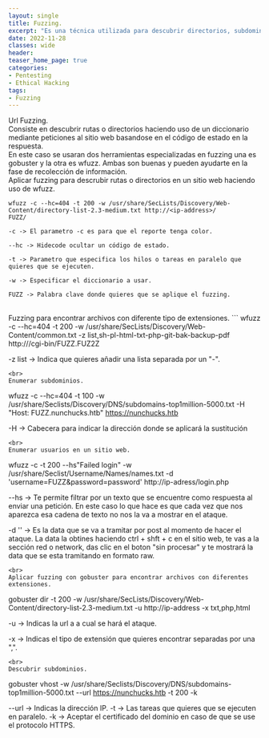 ```yaml
---
layout: single
title: Fuzzing.
excerpt: "Es una técnica utilizada para descubrir directorios, subdominios, archivos y usuarios dentro de un sitio web o software mediante peticiones"
date: 2022-11-28
classes: wide
header:
teaser_home_page: true
categories:
- Pentesting
- Ethical Hacking
tags:
- Fuzzing
---
```

Url Fuzzing.<br>
Consiste en descubrir rutas o directorios haciendo uso de un diccionario mediante peticiones al sitio web basandose en el código de estado en la respuesta.<br>
En este caso se usaran dos herramientas especializadas en fuzzing una es gobuster y la otra es wfuzz. Ambas son buenas y pueden ayudarte en la fase de recolección de información.<br>
Aplicar fuzzing para descrubir rutas o directorios en un sitio web haciendo uso de wfuzz.

```
wfuzz -c --hc=404 -t 200 -w /usr/share/SecLists/Discovery/Web-Content/directory-list-2.3-medium.txt http://<ip-address>/
FUZZ/

-c -> El parametro -c es para que el reporte tenga color.

--hc -> Hidecode ocultar un código de estado. 

-t -> Parametro que especifica los hilos o tareas en paralelo que quieres que se ejecuten.

-w -> Especificar el diccionario a usar.

FUZZ -> Palabra clave donde quieres que se aplique el fuzzing.
```
<br>
Fuzzing para encontrar archivos con diferente tipo de extensiones.
```
wfuzz -c --hc=404 -t 200 -w /usr/share/SecLists/Discovery/Web-Content/common.txt -z list,sh-pl-html-txt-php-git-bak-backup-pdf http://<ip-address>/cgi-bin/FUZZ.FUZ2Z

-z list -> Indica que quieres añadir una lista separada por un "-".
```
<br>
Enumerar subdominios.
```
wfuzz -c --hc=404 -t 100 -w /usr/share/Seclists/Discovery/DNS/subdomains-top1million-5000.txt -H "Host: FUZZ.nunchucks.htb" https://nunchucks.htb

-H -> Cabecera para indicar la dirección donde se aplicará la sustitución 
```
<br>
Enumerar usuarios en un sitio web.
```
wfuzz -c -t 200 --hs"Failed login" -w /usr/share/Seclist/Username/Names/names.txt -d 'username=FUZZ&password=password' http://ip-adress/login.php

--hs -> Te permite filtrar por un texto que se encuentre como respuesta al enviar una petición. En este caso lo que hace es que cada vez que nos aparezca esa cadena de texto no nos la va a mostrar en el ataque.

-d '' -> Es la data que se va a tramitar por post al momento de hacer el ataque. La data la obtines haciendo ctrl + shft + c en el sitio web, te vas a la sección red o network, das clic en el boton "sin procesar" y te mostrará la data que se esta tramitando en formato raw.
```
<br>
Aplicar fuzzing con gobuster para encontrar archivos con diferentes extensiones.
```
gobuster dir -t 200 -w /usr/share/SecLists/Discovery/Web-Content/directory-list-2.3-medium.txt -u http://ip-address -x txt,php,html

-u -> Indicas la url a a cual se hará el ataque.

-x -> Indicas el tipo de extensión que quieres encontrar separadas por una ",".
```
<br>
Descubrir subdominios.
```
gobuster vhost -w /usr/share/Seclists/Discovery/DNS/subdomains-top1million-5000.txt --url https://nunchucks.htb -t 200 -k

--url -> Indicas la dirección IP.
-t    -> Las tareas que quieres que se ejecuten en paralelo.
-k    -> Aceptar el certificado del dominio en caso de que se use el protocolo HTTPS.
```
